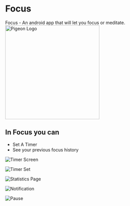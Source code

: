 # Focus
Focus - An android app that will let you focus or meditate.
<img src="https://github.com/PriyabrataNaskar/Pigeon/blob/master/app/src/main/res/raw/pigeon_splash_image.gif" alt="Pigeon Logo" width="300"/>

## In Focus you can
 - Set A Timer
 - See your previous focus history
 
![Timer Screen](https://github.com/PriyabrataNaskar/Focus/blob/master/APK/4.jpeg)

![Timer Set](https://github.com/PriyabrataNaskar/Focus/blob/master/APK/5.jpeg)

![Statistics Page](https://github.com/PriyabrataNaskar/Focus/blob/master/APK/2.jpeg)

![Notification](https://github.com/PriyabrataNaskar/Focus/blob/master/APK/1.jpeg)

![Pause](https://github.com/PriyabrataNaskar/Focus/blob/master/APK/3.jpeg)

